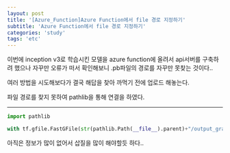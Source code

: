 ```yaml
---
layout: post
title: '[Azure_Function]Azure Function에서 file 경로 지정하기'
subtitle: 'Azure Function에서 file 경로 지정하기'
categories: 'study'
tags: 'etc'
---
```


이번에 inception v3로 학습시킨 모델을 azure function에 올려서 api서버를 구축하려 했으나 자꾸만 오류가 떠서 확인해보니 .pb파일의 경로를 자꾸만 못찾는 것이다..

여러 방법을 시도해보다가 결국 해답을 찾아 까먹기 전에 업로드 해놓는다.

파일 경로를 찾지 못하여 pathlib을 통해 연결을 하였다.

---

```python
import pathlib

with tf.gfile.FastGFile(str(pathlib.Path(__file__).parent)+"/output_graph.pb","rb") as fp
```

아직은 정보가 많이 없어서 삽질을 많이 해야할듯 하다..